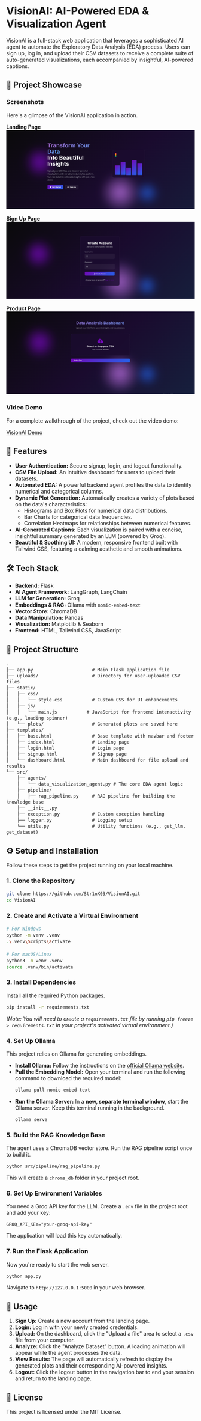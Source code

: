 # VisionAI: AI-Powered EDA & Visualization Agent

VisionAI is a full-stack web application that leverages a sophisticated AI agent to automate the Exploratory Data Analysis (EDA) process. Users can sign up, log in, and upload their CSV datasets to receive a complete suite of auto-generated visualizations, each accompanied by insightful, AI-powered captions.

## 📸 Project Showcase

### Screenshots

Here's a glimpse of the VisionAI application in action.

**Landing Page**
![Landing Page](./website/landing_page.PNG)

**Sign Up Page**
![Sign Up](./website/sign_up_page.PNG)

**Product Page**
![Product](./website/product_page.PNG)

### Video Demo

For a complete walkthrough of the project, check out the video demo:

[VisionAI Demo](./website/product_video.mp4)


## 🌟 Features

* **User Authentication:** Secure signup, login, and logout functionality.
* **CSV File Upload:** An intuitive dashboard for users to upload their datasets.
* **Automated EDA:** A powerful backend agent profiles the data to identify numerical and categorical columns.
* **Dynamic Plot Generation:** Automatically creates a variety of plots based on the data's characteristics:
  * Histograms and Box Plots for numerical data distributions.
  * Bar Charts for categorical data frequencies.
  * Correlation Heatmaps for relationships between numerical features.
* **AI-Generated Captions:** Each visualization is paired with a concise, insightful summary generated by an LLM (powered by Groq).
* **Beautiful & Soothing UI:** A modern, responsive frontend built with Tailwind CSS, featuring a calming aesthetic and smooth animations.

## 🛠️ Tech Stack

* **Backend:** Flask
* **AI Agent Framework:** LangGraph, LangChain
* **LLM for Generation:** Groq
* **Embeddings & RAG:** Ollama with `nomic-embed-text`
* **Vector Store:** ChromaDB
* **Data Manipulation:** Pandas
* **Visualization:** Matplotlib & Seaborn
* **Frontend:** HTML, Tailwind CSS, JavaScript

## 📂 Project Structure

```
.
├── app.py                      # Main Flask application file
├── uploads/                    # Directory for user-uploaded CSV files
├── static/
│   ├── css/
│   │   └── style.css           # Custom CSS for UI enhancements
│   ├── js/
│   │   └── main.js           # JavaScript for frontend interactivity (e.g., loading spinner)
│   └── plots/                  # Generated plots are saved here
├── templates/
│   ├── base.html               # Base template with navbar and footer
│   ├── index.html              # Landing page
│   ├── login.html              # Login page
│   ├── signup.html             # Signup page
│   └── dashboard.html          # Main dashboard for file upload and results
└── src/
    ├── agents/
    │   └── data_visualization_agent.py # The core EDA agent logic
    ├── pipeline/
    │   ├── rag_pipeline.py     # RAG pipeline for building the knowledge base
    ├── __init__.py
    ├── exception.py            # Custom exception handling
    ├── logger.py               # Logging setup
    └── utils.py                # Utility functions (e.g., get_llm, get_dataset)
```

## ⚙️ Setup and Installation

Follow these steps to get the project running on your local machine.

### 1. Clone the Repository

```bash
git clone https://github.com/Str1nX03/VisionAI.git
cd VisionAI
```

### 2. Create and Activate a Virtual Environment

```bash
# For Windows
python -m venv .venv
.\.venv\Scripts\activate

# For macOS/Linux
python3 -m venv .venv
source .venv/bin/activate
```

### 3. Install Dependencies

Install all the required Python packages.

```bash
pip install -r requirements.txt
```

*(Note: You will need to create a `requirements.txt` file by running `pip freeze > requirements.txt` in your project's activated virtual environment.)*

### 4. Set Up Ollama

This project relies on Ollama for generating embeddings.

* **Install Ollama:** Follow the instructions on the [official Ollama website](https://ollama.com/).
* **Pull the Embedding Model:** Open your terminal and run the following command to download the required model:
  ```bash
  ollama pull nomic-embed-text
  ```
* **Run the Ollama Server:** In a **new, separate terminal window**, start the Ollama server. Keep this terminal running in the background.
  ```bash
  ollama serve
  ```

### 5. Build the RAG Knowledge Base

The agent uses a ChromaDB vector store. Run the RAG pipeline script once to build it.

```bash
python src/pipeline/rag_pipeline.py
```

This will create a `chroma_db` folder in your project root.

### 6. Set Up Environment Variables

You need a Groq API key for the LLM. Create a `.env` file in the project root and add your key:

```
GROQ_API_KEY="your-groq-api-key"
```

The application will load this key automatically.

### 7. Run the Flask Application

Now you're ready to start the web server.

```bash
python app.py
```

Navigate to `http://127.0.0.1:5000` in your web browser.

## 🚀 Usage

1. **Sign Up:** Create a new account from the landing page.
2. **Login:** Log in with your newly created credentials.
3. **Upload:** On the dashboard, click the "Upload a file" area to select a `.csv` file from your computer.
4. **Analyze:** Click the "Analyze Dataset" button. A loading animation will appear while the agent processes the data.
5. **View Results:** The page will automatically refresh to display the generated plots and their corresponding AI-powered insights.
6. **Logout:** Click the logout button in the navigation bar to end your session and return to the landing page.

## 📄 License

This project is licensed under the MIT License.
